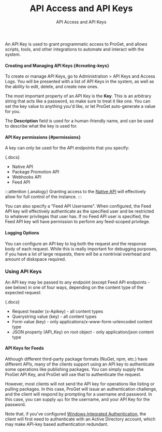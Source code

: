 ﻿---
title: API Access and API Keys
subtitle: API Access and API Keys
sequence: 120
keywords: proget, packages
---
An API Key is used to grant programmatic access to ProGet, and allows scripts, tools, and other integrations to automate and interact with the system.

#### Creating and Managing API Keys {#creating-keys}

To create or manage API Keys, go to Administration > API Keys and Access Logs. You will be presented with a list of API Keys in the system, as well as the ability to edit, delete, and create new ones.

The most important property of an API Key is the **Key**. This is an arbitrary string that acts like a password, so make sure to treat it like one. You can set the key value to anything you'd like, or let ProGet auto-generate a value for you.

The **Description** field is used for a human-friendly name, and can be used to describe what the key is used for.

#### API Key permissions {#permissions}

A key can only be used for the API endpoints that you specify:

{.docs}
- Native API
- Package Promotion API
- Webhooks API
- Feed API

:::attention {.analogy}
Granting access to the [Native API](/support/documentation/proget/reference/api#native) will effectively allow for full control of the instance.
:::

You can also specify a "Feed API Username". When configured, the Feed API key will effectively authenticate as the specified user and be restricted to whatever privileges that user has. If no Feed API user is specified, the Feed API key will have permission to perform any feed-scoped privilege.

#### Logging Options

You can configure an API key to log both the request and the response body of each request. While this is really important for debugging purposes, if you have a lot of large requests, there will be a nontrivial overhead and amount of diskspace required.

### Using API Keys

An API key may be passed to any endpoint (except Feed API endpoints - see below) in one of four ways, depending on the content type of the expected request:

{.docs}
- Request header (x-Apikey) - all content types
- Querystring value (key) - all content types
- Form value (key) - only applications/x-www-form-urlencoded content type
- JSON property (API_Key) on root object - only application/json content type

#### API Keys for Feeds

Although different third-party package formats (NuGet, npm, etc.) have different APIs, many of the clients support using an API key to authenticate some operations like publishing packages. You can simply supply the ProGet API Key, and ProGet will use that to authenticate the request.

However, most clients will not send the API key for operations like listing or pulling packages. In this case, ProGet will issue an authentication challenge, and the client will respond by prompting for a username and password. In this case, you can supply `api` for the username, and your API Key for the password.

Note that, if you've configured [Windows Integrated Authentication](/support/documentation/various/ldap/integrated-authentication), the client will first need to authenticate with an Active Directory account, which may make API-key based authentication redundant.
